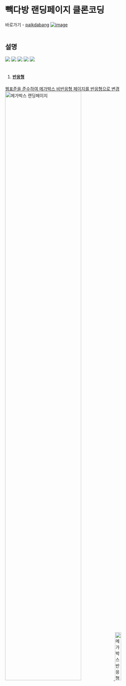 # 빽다방 랜딩페이지 클론코딩  

바로가기 - [paikdabang](https://jurin2.github.io/paikdabang)
[![image](https://user-images.githubusercontent.com/89722981/165810093-aa04bfde-fc3f-44f3-b765-f833b041f86b.png)](https://jurin2.github.io/paikdabang)
<br><br> 

## 설명
<img src="https://img.shields.io/badge/HTML5-d35836?style=flat-square&logo=HTML5&logoColor=white"/> <img src="https://img.shields.io/badge/CSS3-3272b0?style=flat-square&logo=CSS3&logoColor=white"/> <img src="https://img.shields.io/badge/JAVASCRIPT-f4df52?style=flat-square&logo=JAVASCRIPT&logoColor=black"/> <img src="https://img.shields.io/badge/JQUERY-0768ac?style=flat-square&logo=JQUERY&logoColor=white"/> <a href="https://github.com/jurin2/megabox/"><img src="https://img.shields.io/badge/GITHUB-171717?style=flat-square&logo=GITHUB&logoColor=white"/>
<br><br>

1. #### 반응형
 웹표준을 준수하여 메가박스 비반응형 페이지를 반응형으로 변경
<img src="https://user-images.githubusercontent.com/89722981/165810093-aa04bfde-fc3f-44f3-b765-f833b041f86b.png" width="70%" alt="메가박스 랜딩페이지"/> <img src="https://user-images.githubusercontent.com/89722981/165811938-8abf7091-f52e-4acb-878c-5bd3b7405702.png" width="20%" alt="메가박스 반응형 모바일 페이지"/>  

